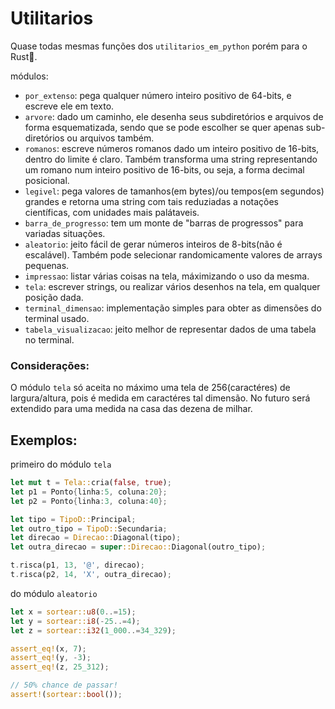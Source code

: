# Utilitarios
Quase todas mesmas funções dos `utilitarios_em_python` porém para o Rust🦀. 

módulos:
  - `por_extenso`: pega qualquer número inteiro positivo de 64-bits, e escreve ele em texto.
  - `arvore`: dado um caminho, ele desenha seus subdiretórios e arquivos de forma esquematizada, sendo que se pode escolher se quer apenas sub-diretórios ou arquivos também.
  - `romanos`: escreve números romanos dado um inteiro positivo de 16-bits, dentro do limite é claro. Também transforma uma string representando um romano num inteiro positivo de 16-bits, ou seja, a forma decimal posicional.
  - `legivel`: pega valores de tamanhos(em bytes)/ou tempos(em segundos) grandes e retorna uma string com tais reduziadas a notações científicas, com unidades mais palátaveis.
  - `barra_de_progresso`: tem um monte de "barras de progressos" para variadas situações.
  - `aleatorio`: jeito fácil de gerar números inteiros de 8-bits(não é escalável). Também pode selecionar randomicamente valores de arrays pequenas.
  - `impressao`: listar várias coisas na tela, máximizando o uso da mesma.
  - `tela`: escrever strings, ou realizar vários desenhos na tela, em qualquer posição dada. 
  - `terminal_dimensao`: implementação simples para obter as dimensões do terminal usado.
  - `tabela_visualizacao`: jeito melhor de representar dados de uma tabela no terminal.

### Considerações:
O módulo `tela` só aceita no máximo uma tela de 256(caractéres) de largura/altura, pois é medida em caractéres tal dimensão. No futuro será extendido para uma medida na casa das dezena de milhar.

## Exemplos:
primeiro do módulo `tela`
```rust
let mut t = Tela::cria(false, true);
let p1 = Ponto{linha:5, coluna:20};
let p2 = Ponto{linha:3, coluna:40};

let tipo = TipoD::Principal;
let outro_tipo = TipoD::Secundaria;
let direcao = Direcao::Diagonal(tipo);
let outra_direcao = super::Direcao::Diagonal(outro_tipo);

t.risca(p1, 13, '@', direcao);
t.risca(p2, 14, 'X', outra_direcao);
```

do módulo `aleatorio`
```rust
let x = sortear::u8(0..=15);
let y = sortear::i8(-25..=4);
let z = sortear::i32(1_000..=34_329);

assert_eq!(x, 7);
assert_eq!(y, -3);
assert_eq!(z, 25_312);

// 50% chance de passar!
assert!(sortear::bool());
```
